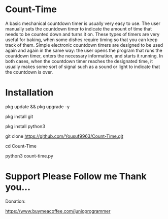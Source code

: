 # Count-Time

A basic mechanical countdown timer is usually very easy to use. The user manually sets the countdown timer to indicate the amount of time that needs to be counted down and turns it on. These types of timers are very useful for baking, when some dishes require timing so that you can keep track of them. Simple electronic countdown timers are designed to be used again and again in the same way: the user opens the program that runs the countdown timer, enters the necessary information, and starts it running. In both cases, when the countdown timer reaches the designated time, it usually makes some sort of signal such as a sound or light to indicate that the countdown is over.

# Installation

pkg update && pkg upgrade -y

pkg install git 

pkg install python3

git clone https://github.com/Yousuf9963/Count-Time.git

cd Count-Time

python3 count-time.py

# Support Please Follow me Thank you...


Donation:

https://www.buymeacoffee.com/junioprogrammer

